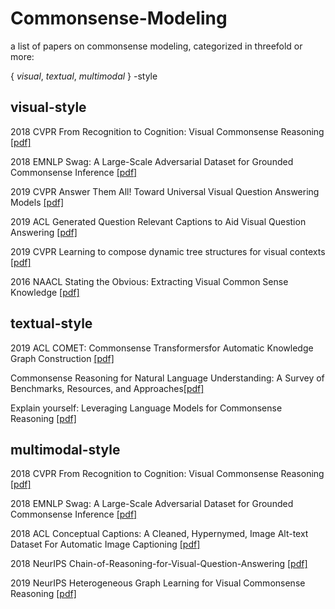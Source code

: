 # Commonsense-Modeling

a list of papers on commonsense modeling, categorized in threefold or more: 

{ *visual*, *textual*, *multimodal* } -style

## visual-style

2018 CVPR From Recognition to Cognition: Visual Commonsense Reasoning [[pdf]](https://arxiv.org/pdf/1811.10830.pdf)

2018 EMNLP Swag: A Large-Scale Adversarial Dataset for Grounded Commonsense Inference [[pdf]](https://arxiv.org/pdf/1808.05326.pdf)

2019 CVPR Answer Them All! Toward Universal Visual Question Answering Models [[pdf]](https://arxiv.org/pdf/1903.00366.pdf)

2019 ACL Generated Question Relevant Captions to Aid Visual Question Answering [[pdf]](https://arxiv.org/pdf/1906.00513.pdf)

2019 CVPR Learning to compose dynamic tree structures for visual contexts [[pdf]](https://arxiv.org/abs/1812.01880)

2016 NAACL Stating the Obvious: Extracting Visual Common Sense Knowledge [[pdf]](http://www.cs.virginia.edu/~vicente/files/naacl2016.pdf)

## textual-style

2019 ACL COMET: Commonsense Transformersfor Automatic Knowledge Graph Construction [[pdf]](https://arxiv.org/pdf/1906.05317.pdf)

Commonsense Reasoning for Natural Language Understanding: A Survey of Benchmarks, Resources, and Approaches[[pdf]](https://arxiv.org/pdf/1904.01172.pdf)

Explain yourself: Leveraging Language Models for Commonsense Reasoning [[pdf]](https://arxiv.org/pdf/1906.02361.pdf)

## multimodal-style

2018 CVPR From Recognition to Cognition: Visual Commonsense Reasoning [[pdf]](https://arxiv.org/pdf/1811.10830.pdf)

2018 EMNLP Swag: A Large-Scale Adversarial Dataset for Grounded Commonsense Inference [[pdf]](https://arxiv.org/pdf/1808.05326.pdf)

2018 ACL Conceptual Captions: A Cleaned, Hypernymed, Image Alt-text Dataset For Automatic Image Captioning [[pdf]](https://www.aclweb.org/anthology/P18-1238.pdf)

2018 NeurIPS Chain-of-Reasoning-for-Visual-Question-Answering [[pdf]](https://papers.nips.cc/paper/7311-chain-of-reasoning-for-visual-question-answering)

2019 NeurIPS Heterogeneous Graph Learning for Visual Commonsense Reasoning [[pdf]](https://arxiv.org/abs/1910.11475)
